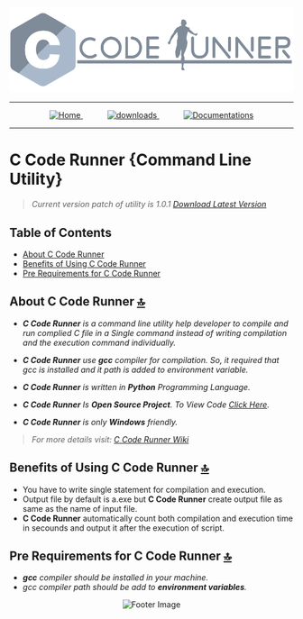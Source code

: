 <p align="center">
  <img alt="Logo Image" src="https://raw.githubusercontent.com/DeveloperSwastik/C-Code-Runner-Command-Line-Tool/main/Images/C%20Code%20Runner%20Logo.png">
</p>

***

<p align="center">
<a href="https://github.com/DeveloperSwastik/C-Code-Runner-Command-Line-Tool/wiki">
  <img alt="Home" src="https://cdn-icons-png.flaticon.com/128/1946/1946436.png" width='55px'>
</a>
&nbsp;&nbsp;&nbsp;&nbsp;&nbsp;&nbsp;&nbsp;&nbsp;&nbsp;&nbsp;
<a href="https://github.com/DeveloperSwastik/C-Code-Runner-Command-Line-Tool/wiki/Downloads">
  <img alt="downloads" src="https://cdn-icons-png.flaticon.com/128/724/724933.png" width='55px'>
</a>
&nbsp;&nbsp;&nbsp;&nbsp;&nbsp;&nbsp;&nbsp;&nbsp;&nbsp;&nbsp;
<a href="https://github.com/DeveloperSwastik/C-Code-Runner-Command-Line-Tool/wiki/Version-1.0-Documentation">
  <img alt="Documentations" src="https://cdn-icons-png.flaticon.com/128/2991/2991106.png" width='55px'>
</a>
</p>

***

# C Code Runner {Command Line Utility}
> _Current version patch of utility is 1.0.1 [Download Latest Version](https://drive.google.com/uc?id=11OtYJ2jX9YkhWzaTVbSzEA9zHTe3xqxB&export=download)_

## Table of Contents

- [About C Code Runner](#about-c-code-runner-)
- [Benefits of Using C Code Runner](#benefits-of-using-c-code-runner-)
- [Pre Requirements for C Code Runner](#pre-requirements-for-c-code-runner-)

## About C Code Runner [🔝](#table-of-contents)

- _**C Code Runner** is a command line utility help developer to compile and run complied C file in a
Single command instead of writing compilation and the execution command individually._

- _**C Code Runner** use **gcc** compiler for compilation. So, it required that gcc is installed and it path is added to environment variable._

- _**C Code Runner** is written in **Python** Programming Language._

- _**C Code Runner** Is **Open Source Project**. To View Code [Click Here](https://github.com/DeveloperSwastik/C-Code-Runner-Command-Line-Tool/tree/main/Source%20Code)._

- _**C Code Runner** is only **Windows** friendly._
 
> _For more details visit: [C Code Runner Wiki](https://github.com/DeveloperSwastik/C-Code-Runner-Command-Line-Tool/wiki)_
## Benefits of Using C Code Runner [🔝](#table-of-contents)

- You have to write single statement for compilation and execution.
- Output file by default is a.exe but **C Code Runner** create output file as same as the name of input file.
- **C Code Runner** automatically count both compilation and execution time in secounds and output it after the execution of script.

## Pre Requirements for C Code Runner [🔝](#table-of-contents)

- _**gcc** compiler should be installed in your machine._
- _gcc compiler path should be add to **environment variables**._

<p align="center">
    <img alt="Footer Image" src="https://drive.google.com/uc?export=view&id=1fttjHOS1jsLLtWjowkQXCtgz67HPFYJu">
</p>

